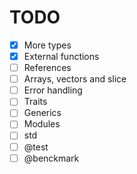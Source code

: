 # TODO

- [x] More types
- [x] External functions
- [ ] References
- [ ] Arrays, vectors and slice
- [ ] Error handling
- [ ] Traits
- [ ] Generics
- [ ] Modules
- [ ] std
- [ ] @test
- [ ] @benckmark